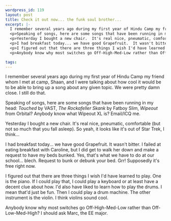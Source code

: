 ```yaml
--- 
wordpress_id: 119
layout: post
title: Check it out now... the funk soul brother...
excerpt: |-
  I remember several years ago during my first year of Hindu Camp my friend whom I met at camp, Shaan, and I were talking about how cool it would be to be able to bring up a song about any given topic.  We were pretty damn close.  I still do that.
  <p>Speaking of songs, here are some songs that have been running in my head: <i>Touched</i> by VAST, <i>The Rockafeller Skank</i> by Fatboy Slim, <i>Wipeout</i> from Orbital?  Anybody know what Wipeout XL is?  Email/ICQ me.
  <p>Yesterday I bought a new chair.  It's real nice, pneumatic, comfortable (but not so much that you fall asleep).  So yeah, it looks like it's out of Star Trek, I think...
  <p>I had breakfast today... we have good Grapefruit.  It wasn't bitter.  I failed at eating breakfast with Caroline, but I did get to walk her down and make a request to have my beds bunked.  Yes, that's what we have to do at our school... blech.  Request to bunk or debunk your bed.  Grr!  Supposedly it's free right now.
  <p>I figured out that there are three things I wish I'd have learned to play.  One is the piano.  If I could play that, I could play a keyboard or at least have a decent clue about how.  I'd also have liked to learn how to play the drums.  I mean that'd just be fun.  Then I could play a drum machine.  The other instrument is the violin.  I think violins sound cool.
  <p>Anybody know why most switches go Off-High-Med-Low rather than Off-Low-Med-High?  I should ask Marc, the EE major.

tags: 
---
```


I remember several years ago during my first year of Hindu Camp my friend whom I met at camp, Shaan, and I were talking about how cool it would be to be able to bring up a song about any given topic.  We were pretty damn close.  I still do that.
<p>Speaking of songs, here are some songs that have been running in my head: <i>Touched</i> by VAST, <i>The Rockafeller Skank</i> by Fatboy Slim, <i>Wipeout</i> from Orbital?  Anybody know what Wipeout XL is?  Email/ICQ me.
<p>Yesterday I bought a new chair.  It's real nice, pneumatic, comfortable (but not so much that you fall asleep).  So yeah, it looks like it's out of Star Trek, I think...
<p>I had breakfast today... we have good Grapefruit.  It wasn't bitter.  I failed at eating breakfast with Caroline, but I did get to walk her down and make a request to have my beds bunked.  Yes, that's what we have to do at our school... blech.  Request to bunk or debunk your bed.  Grr!  Supposedly it's free right now.
<p>I figured out that there are three things I wish I'd have learned to play.  One is the piano.  If I could play that, I could play a keyboard or at least have a decent clue about how.  I'd also have liked to learn how to play the drums.  I mean that'd just be fun.  Then I could play a drum machine.  The other instrument is the violin.  I think violins sound cool.
<p>Anybody know why most switches go Off-High-Med-Low rather than Off-Low-Med-High?  I should ask Marc, the EE major.
